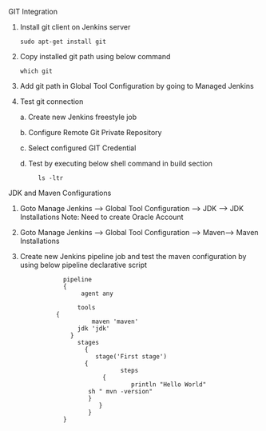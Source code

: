 GIT Integration

1. Install git client on Jenkins server
 
       sudo apt-get install git
       
2. Copy installed git path using  below command

       which git
    
2. Add git path in Global Tool Configuration by going to Managed Jenkins

3. Test git connection

    a. Create new Jenkins freestyle job
    
    b. Configure Remote Git Private Repository
    
    c. Select configured GIT Credential
    
    d. Test by executing below shell command in build section
    
            ls -ltr         
    
JDK and Maven Configurations

1. Goto Manage Jenkins  --> Global Tool Configuration --> JDK --> JDK Installations
    Note: Need to create Oracle Account

2. Goto Manage Jenkins  --> Global Tool Configuration --> Maven--> Maven Installations
 
3. Create new Jenkins pipeline job and test the maven configuration by using below pipeline declarative script


                   pipeline 
                   {
                        agent any    

                       tools 
		         { 
    	                   maven 'maven' 
	                   jdk 'jdk' 
	                 }
                       stages 
                         {
                            stage('First stage') 
	                     {
                                   steps 
		                      {
                                      println "Hello World"
			              sh " mvn -version"
			              }
                             }
                          }
                   }




